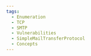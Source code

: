 ```yaml
---
tags:
  - Enumeration
  - TCP
  - SMTP
  - Vulnerabilities
  - SimpleMailTransferProtocol
  - Concepts
---
```

